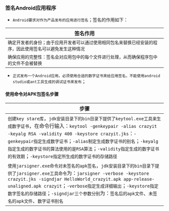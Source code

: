 ### 签名Android应用程序
+ `Android要求对作为产品发布的应用进行签名`；签名的作用如下：

|签名作用|
|------|
|`确定开发者的身份；由于应用开发者可以通过使用相同包名来替换已经安装的程序，因此使用签名可以避免发生这种情况`|
|`确保应用的完整性：签名会对应用包中的每个文件进行处理，从而确保程序包中的文件不会被替换`|

+ `正式发布一个Android应用，必须使用合适的数字证书来给应用签名，不能使用android studio或ant工具生成的调试证书来发布`；

#### 使用命令对APK包签名步骤

|步骤|
|------|
|`创建key stare库`，`jdk安装目录下的bin目录下提供了keytool.exe工具来生成数字证书`，在命令行输入：`keytool -genkeypair -alias crazyit -keyalg RSA -validity 400 -keystore crazyit.jks`：`-genkeypair指定生成数字证书`；`-alias制定生成数字证书的别名`；`-keyalg指定生成的数字证书的算法使用的是RSA算法`；`-validity指定生成的数字证书的有效期`；`-keystore指定所生成的数字证书的存储路径`|
|`使用jarsigner.exe命令对未签名的apk签名`，`jdk安装目录下的bin目录下提供了jarsigner.exe工具命令`为：`jarsigner -verbose -keystore crazyit.jks -signdjar HelloWorld_crazyit.apk app-release-unaligned.apk crazyit`；`-verbose指定生成详细输出`；`-keystore指定数字签名的存储路径`；`-signdjar三个参数分别`为：`签名后的apk文件`、`未签名的apk文件`、`数字证书别名`|
